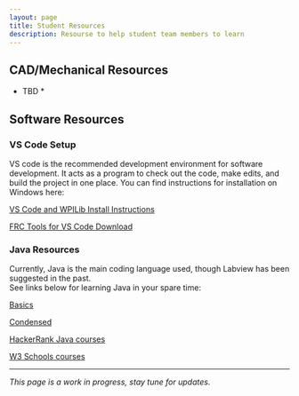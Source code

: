 ```yaml
---
layout: page
title: Student Resources
description: Resourse to help student team members to learn
---
```


## CAD/Mechanical Resources
* TBD *

## Software Resources
### VS Code Setup
VS code is the recommended development environment for software development.  It acts as a program to check out the code, make edits, and build the project in one place.
You can find instructions for installation on Windows here:

[VS Code and WPILib Install Instructions](https://docs.wpilib.org/en/stable/docs/zero-to-robot/step-2/wpilib-setup.html)

[FRC Tools for VS Code Download](https://docs.wpilib.org/en/stable/docs/zero-to-robot/step-2/frc-game-tools.html)

### Java Resources
Currently, Java is the main coding language used, though Labview has been suggested in the past.  
See links below for learning Java in your spare time:

[Basics](https://www.youtube.com/playlist?list=PL59LTecnGM1NRUyune3SxzZlYpZezK-oQ)

[Condensed](https://www.youtube.com/watch?v=RRubcjpTkks)

[HackerRank Java courses](https://www.hackerrank.com/domains/java)

[W3 Schools courses](https://www.w3schools.com/java/)

---
*This page is a work in progress, stay tune for updates.*
